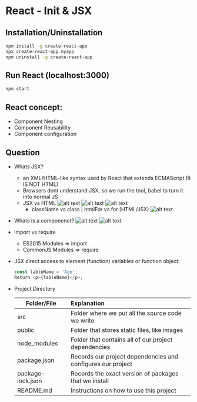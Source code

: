 # React - Init & JSX

## Installation/Uninstallation

```bash
npm install -g create-react-app
npx create-react-app myapp
npm uninstall -g create-react-app
```

## Run React (localhost:3000)

```bash
npm start
```
## React concept: 

- Component Nesting 
- Component Reusability 
- Component configuration 

## Question

- Whats JSX?
  - an XML/HTML-like syntax used by React that extends ECMAScript (It IS NOT HTML)
  - Browsers dont understand JSX, so we run the tool, babel to turn it into normal JS
  - JSX vs HTML
    ![alt rext](https://i.imgur.com/qcfUyva.png "JSX vs HTML")
    ![alt text](https://i.imgur.com/CA3CN70.png "Styling different")
    ![alt text](https://i.imgur.com/njctt2V.png "Styling different")
    - className vs class  |  htmlFor vs for (HTML/JSX)
    ![alt text](https://i.imgur.com/jyNXt4a.png "class/for vs className/htmlFor")
- Whats is a componenet?
  ![alt text](https://i.imgur.com/QEj8qdF.png)
  ![alt text](https://i.imgur.com/LoPdcnt.png)
- import vs require
  - ES2015 Modules   => import
  - CommonJS Modules => require

- JSX direct access to element (function) variables or function object: 

    ```javascript 
    const lableName = 'Age'; 
    Return <p>{lableName}</p>; 
    ```

- Project Directory

  | Folder/File         | Explanation                                                 |
  | --------------------|:------------------------------------------------------------|
  | src                 | Folder where we put all the source code we write            |
  | public              | Folder that stores static files, like images                |
  | node_modules        | Folder that contains all of our project dependencies        |
  | package.json        | Records our project dependencies and configures our project |
  | package-lock.json   | Records the exact version of packages that we install       |
  | README[]().md       | Instructions on how to use this project                     |


